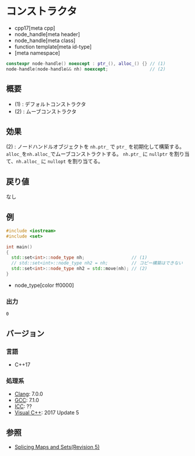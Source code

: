 # コンストラクタ
* cpp17[meta cpp]
* node_handle[meta header]
* node_handle[meta class]
* function template[meta id-type]
* [meta namespace]

```cpp
constexpr node-handle() noexcept : ptr_(), alloc_() {} // (1)
node-handle(node-handle&& nh) noexcept;                // (2)
```

## 概要
- (1) : デフォルトコンストラクタ
- (2) : ムーブコンストラクタ

## 効果
(2) : ノードハンドルオブジェクトを `nh.ptr_` で `ptr_` を初期化して構築する。`alloc_`を`nh.alloc_`でムーブコンストラクトする。
`nh.ptr_` に `nullptr` を割り当て、`nh.alloc_` に `nullopt` を割り当てる。


## 戻り値
なし


## 例
```cpp example
#include <iostream>
#include <set>

int main()
{
  std::set<int>::node_type nh;                  // (1)
  // std::set<int>::node_type nh2 = nh;         // コピー構築はできない
  std::set<int>::node_type nh2 = std::move(nh); // (2)
}
```
* node_type[color ff0000]


### 出力
```
0
```

## バージョン
### 言語
- C++17

### 処理系
- [Clang](/implementation.md#clang): 7.0.0
- [GCC](/implementation.md#gcc): 7.1.0
- [ICC](/implementation.md#icc): ??
- [Visual C++](/implementation.md#visual_cpp): 2017 Update 5


## 参照
- [Splicing Maps and Sets(Revision 5)](http://www.open-std.org/jtc1/sc22/wg21/docs/papers/2016/p0083r3.pdf)
